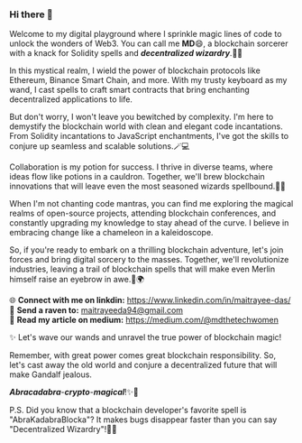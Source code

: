 ### Hi there 👋


<!--
**Maitrayee94/Maitrayee94** is a ✨ _special_ ✨ repository because its `README.md` (this file) appears on your GitHub profile.

Here are some ideas to get you started:

- 🔭 I’m currently working on ...
- 🌱 I’m currently learning ...
- 👯 I’m looking to collaborate on ...
- 🤔 I’m looking for help with ...
- 💬 Ask me about ...
- 📫 How to reach me: ...
- 😄 Pronouns: ...
- ⚡ Fun fact: ...
-->
Welcome to my digital playground where I sprinkle magic lines of code to unlock the wonders of Web3. You can call me **MD**😄, a blockchain sorcerer with a knack for Solidity spells and **_decentralized wizardry_**.🧙‍♂️

In this mystical realm, I wield the power of blockchain protocols like Ethereum, Binance Smart Chain, and more. With my trusty keyboard as my wand, I cast spells to craft smart contracts that bring enchanting decentralized applications to life.

But don't worry, I won't leave you bewitched by complexity. I'm here to demystify the blockchain world with clean and elegant code incantations. From Solidity incantations to JavaScript enchantments, I've got the skills to conjure up seamless and scalable solutions.🪄💻

Collaboration is my potion for success. I thrive in diverse teams, where ideas flow like potions in a cauldron. Together, we'll brew blockchain innovations that will leave even the most seasoned wizards spellbound.🌟🤝

When I'm not chanting code mantras, you can find me exploring the magical realms of open-source projects, attending blockchain conferences, and constantly upgrading my knowledge to stay ahead of the curve. I believe in embracing change like a chameleon in a kaleidoscope.

So, if you're ready to embark on a thrilling blockchain adventure, let's join forces and bring digital sorcery to the masses. Together, we'll revolutionize industries, leaving a trail of blockchain spells that will make even Merlin himself raise an eyebrow in awe.🚀🌍

🌐 **Connect with me on linkdin:** https://www.linkedin.com/in/maitrayee-das/ <br />
📧 **Send a raven to:** maitrayeeda94@gmail.com <br />
💬 **Read my article on medium:** https://medium.com/@mdthetechwomen <br />

✨ Let's wave our wands and unravel the true power of blockchain magic!

Remember, with great power comes great blockchain responsibility. So, let's cast away the old world and conjure a decentralized future that will make Gandalf jealous.

**_Abracadabra_**-**_crypto_**-**_magical_**!✨🔮

P.S. Did you know that a blockchain developer's favorite spell is "AbraKadabraBlocka"? It makes bugs disappear faster than you can say "Decentralized Wizardry"!🐰💥
